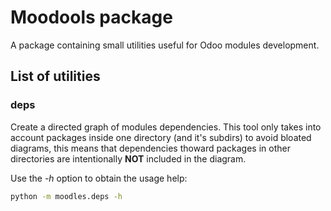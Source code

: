 # Moodools package

A package containing small utilities useful for Odoo modules development.

## List of utilities

### deps

Create a directed graph of modules dependencies.
This tool only takes into account packages inside
one directory (and it's subdirs) to avoid bloated
diagrams, this means that dependencies thoward packages
in other directories are intentionally **NOT** included in the diagram.

Use the *-h* option to obtain the usage help:

```bash
python -m moodles.deps -h
```